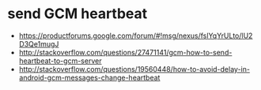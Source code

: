 # send GCM heartbeat

* https://productforums.google.com/forum/#!msg/nexus/fslYqYrULto/lU2D3Qe1mugJ
* http://stackoverflow.com/questions/27471141/gcm-how-to-send-heartbeat-to-gcm-server
* http://stackoverflow.com/questions/19560448/how-to-avoid-delay-in-android-gcm-messages-change-heartbeat
